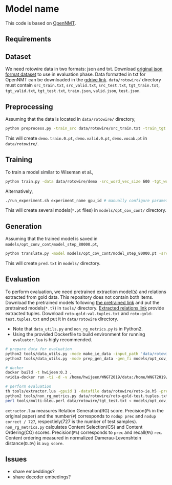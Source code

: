 # Model name
This code is based on [OpenNMT](https://github.com/OpenNMT/OpenNMT-py).
  
## Requirements
  
## Dataset
We need rotowire data in two formats: json and txt. Download [original json format dataset](https://github.com/harvardnlp/boxscore-data) to use in evaluation phase. Data formatted in txt for OpenNMT can be downloaded in the [gdrive link](https://drive.google.com/drive/folders/1GvFBVvOa2YPy_X9aJ6KYLoz_CnqZN796).
`data/rotowire/` directory must contain `src_train.txt`, `src_valid.txt`, `src_test.txt`, `tgt_train.txt`, `tgt_valid.txt`, `tgt_test.txt`, `train.json`, `valid.json`, `test.json`.
  
## Preprocessing
Assuming that the data is located in `data/rotowire/` directory,
```bash
python preprocess.py -train_src data/rotowire/src_train.txt -train_tgt data/rotowire/tgt_train.txt -valid_src data/rotowire/src_valid.txt -valid_tgt data/rotowire/tgt_valid.txt -save_data data/rotowire/demo -dynamic_dict -src_seq_length 700 -tgt_seq_length 1000
```
This will create `demo.train.0.pt`, `demo.valid.0.pt`, `demo.vocab.pt` in `data/rotowire/`.
  
## Training
To train a model similar to Wiseman et al.,
```bash
python train.py -data data/rotowire/demo -src_word_vec_size 600 -tgt_word_vec_size 600 -feat_merge mlp -feat_vec_size 600 -encoder_type entity_mean -rnn_size 600 -context_gate both -coverage_attn -copy_attn -reuse_copy_attn -early_stopping 3 -batch_size 64 -truncated_decoder 100 -optim adam -learning_rate 0.001 -gpu_ranks 0 -save_checkpoint_steps 0 -proc_name hwii:opt_cov_cont -save_model models/opt_cov_cont/model
```
Alternatively,
```bash
./run_experiment.sh experiment_name gpu_id # manually configure parameters in the shell file
```
This will create several models(`*.pt` files) in `models/opt_cov_cont/` directory.
  
## Generation
Assuming that the trained model is saved in `models/opt_conv_cont/model_step_80000.pt`,
```bash
python translate.py -model models/opt_cov_cont/model_step_80000.pt -src data/rotowire/src_test.txt -output models/opt_cov_cont/pred.txt -verbose -max_length 850 -min_length 150 -gpu 0
```
This will create `pred.txt` in `models/` directory.
  
## Evaluation
To perform evaluation, we need pretrained extraction model(s) and relations extracted from gold data.
This repository does not contain both items. Download the pretrained models following [the pretrained link](https://github.com/harvardnlp/data2text#evaluating-generated-summaries) and put the pretrained models(`*.t7`) in `tools/` directory. [Extracted relations link](https://github.com/harvardnlp/data2text#evaluating-generated-summaries) provide extracted tuples. Download `roto-gold-val.tuples.txt` and `roto-gold-test.tuples.txt` and put it in `data/rotowire` directory.
- Note that `data_utils.py` and `non_rg_metrics.py` is in Python2.
- Using the provided Dockerfile to build environment for running `evaluator.lua` is higly recommended.
 ```bash
# prepare data for evaluation
python2 tools/data_utils.py -mode make_ie_data -input_path 'data/rotowire' -output_fi 'data/rotowire/roto-ie.h5'
python2 tools/data_utils.py -mode prep_gen_data -gen_fi models/opt_cov_cont/pred.txt -dict_pfx data/rotowire/roto-ie -output_fi models/opt_cov_cont/pred.h5 -input_path data/rotowire -test

# docker
docker build -t hwijeen:0.3 .
nvidia-docker run -ti -d -v /home/hwijeen/WNGT2019/data:/home/WNGT2019/data -v /home/hwijeen/WNGT2019/models/:/home/WNGT2019/models --name hwijeen hwijeen:0.3

# perform evaluation
th tools/extractor.lua -gpuid 1 -datafile data/rotowire/roto-ie.h5 -preddata models/opt_cov_cont/pred.h5 -dict_pfx data/rotowire/roto-ie -just_eval |tee models/opt_cov_cont/rg_result.txt # run on docker
python2 tools/non_rg_metrics.py data/rotowire/roto-gold-test.tuples.txt models/opt_cov_cont/pred.h5-tuples.txt |tee models/opt_cov_cont/cs_co_result.txt
perl tools/multi-bleu.perl data/rotowire/tgt_test.txt < models/opt_cov_cont/pred.txt |tee models/opt_cov_cont/bleu.txt
 ```
`extractor.lua` measures Relation Generation(RG) score. Precision(`P%` in the original paper) and the number(`#`) corresponds to `nodup prec` and `nodup correct / 727`, respectiely(727 is the number of test samples).
`non_rg_metrics.py` calculates Content Selection(CS) and Content Ordering(CO) scores. Precision(`P%`) corresponds to `prec` and recall(`R%`) `rec`. Content ordering measured in normalized Damerau-Levenshtein distance(`DLD%`) is `avg score`.
  
## Issues
- share embeddings?
- share decoder embedings?
